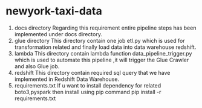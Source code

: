 # newyork-taxi-data
1. docs directory
Regarding this requirement entire pipeline steps has been implemented under docs directory.
2. glue directory
This directory contain one job etl.py which is used for transformation related and finally load data into data warehouse redshift.
3. lambda
This directory contain lambda function data_pipeline_trigger.py which is used to automate this pipeline ,it will trigger the Glue Crawler and also Glue job.
4. redshift
This directory contain required sql query that we have implemented in Redshift Data Warehouse.
5. requirements.txt
If u want to install dependency for related boto3,pyspark then install using pip command
pip install -r requirements.txt
